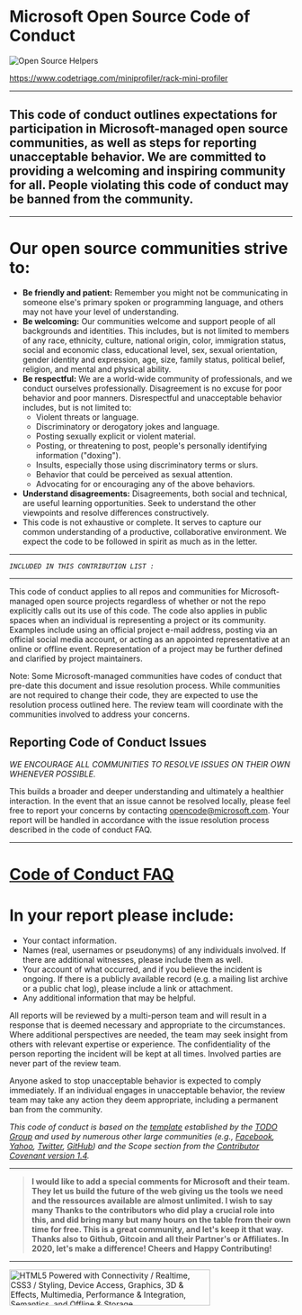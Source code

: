 # Microsoft Open Source Code of Conduct





<img src='https://www.codetriage.com/miniprofiler/rack-mini-profiler/badges/users.svg' alt='Open Source Helpers' />

 https://www.codetriage.com/miniprofiler/rack-mini-profiler

----------


__This code of conduct outlines expectations for participation in Microsoft-managed open source communities, as well as steps for reporting unacceptable behavior. We are committed to providing a welcoming and inspiring community for all. People violating this code of conduct may be banned from the community.__
----------

----------
# **Our open source communities strive to:**

* **Be friendly and patient:** Remember you might not be communicating in someone else's primary spoken or programming language, and others may not have your level of understanding.
* **Be welcoming:** Our communities welcome and support people of all backgrounds and identities. This includes, but is not limited to members of any race, ethnicity, culture, national origin, color, immigration status, social and economic class, educational level, sex, sexual orientation, gender identity and expression, age, size, family status, political belief, religion, and mental and physical ability.
* **Be respectful:** We are a world-wide community of professionals, and we conduct ourselves professionally. Disagreement is no excuse for poor behavior and poor manners. Disrespectful and unacceptable behavior includes, but is not limited to:
  * Violent threats or language.
  * Discriminatory or derogatory jokes and language.
  * Posting sexually explicit or violent material.
  * Posting, or threatening to post, people's personally identifying information ("doxing").
  * Insults, especially those using discriminatory terms or slurs.
  * Behavior that could be perceived as sexual attention.
  * Advocating for or encouraging any of the above behaviors.
* **Understand disagreements:** Disagreements, both social and technical, are useful learning opportunities. Seek to understand the other viewpoints and resolve differences constructively.
* This code is not exhaustive or complete. It serves to capture our common understanding of a productive, collaborative environment. We expect the code to be followed in spirit as much as in the letter.

----------


*`INCLUDED IN THIS CONTRIBUTION LIST :`*

----------


This code of conduct applies to all repos and communities for Microsoft-managed open source projects regardless of whether or not the repo explicitly calls out its use of this code. The code also applies in public spaces when an individual is representing a project or its community. Examples include using an official project e-mail address, posting via an official social media account, or acting as an appointed representative at an online or offline event. Representation of a project may be further defined and clarified by project maintainers.

Note: Some Microsoft-managed communities have codes of conduct that pre-date this document and issue resolution process. While communities are not required to change their code, they are expected to use the resolution process outlined here. The review team will coordinate with the communities involved to address your concerns.



## Reporting Code of Conduct Issues



*WE ENCOURAGE ALL COMMUNITIES TO RESOLVE ISSUES ON THEIR OWN WHENEVER POSSIBLE.* 

This builds a broader and deeper understanding and ultimately a healthier interaction. In the event that an issue cannot be resolved locally, please feel free to report your concerns by contacting [opencode@microsoft.com](mailto:opencode@microsoft.com). Your report will be handled in accordance with the issue resolution process described in the code of conduct FAQ. 

----------
# [Code of Conduct FAQ](https://opensource.microsoft.com/codeofconduct/faq/)



# __In your report please include:__

* Your contact information.
* Names (real, usernames or pseudonyms) of any individuals involved. If there are additional witnesses, please include them as well.
* Your account of what occurred, and if you believe the incident is ongoing. If there is a publicly available record (e.g. a mailing list archive or a public chat log), please include a link or attachment.
* Any additional information that may be helpful.

All reports will be reviewed by a multi-person team and will result in a response that is deemed necessary and appropriate to the circumstances. Where additional perspectives are needed, the team may seek insight from others with relevant expertise or experience. The confidentiality of the person reporting the incident will be kept at all times. Involved parties are never part of the review team.

Anyone asked to stop unacceptable behavior is expected to comply immediately. If an individual engages in unacceptable behavior, the review team may take any action they deem appropriate, including a permanent ban from the community.

_This code of conduct is based on the [template](http://todogroup.org/opencodeofconduct) established by the [TODO Group](http://todogroup.org/) and used by numerous other large communities (e.g., [Facebook](https://code.facebook.com/pages/876921332402685/open-source-code-of-conduct), [Yahoo](https://yahoo.github.io/codeofconduct), [Twitter](https://engineering.twitter.com/opensource/code-of-conduct), [GitHub](http://todogroup.org/opencodeofconduct/#opensource@github.com)) and the Scope section from the [Contributor Covenant version 1.4](http://contributor-covenant.org/version/1/4/)._


----------




> **I would like to add a special comments for Microsoft and their team. They let us build the future of the web giving us the tools we need and the ressources available are almost unlimited. I wish to say many Thanks to the contributors who did play a crucial role into this, and did bring many  but many hours on the table from their own time for free. This is a great community, and let's keep it that way. Thanks also to Github, Gitcoin and all their Partner's or Affiliates. In 2020, let's make a difference! Cheers and Happy Contributing!**

----------






 <a href="http://www.w3.org/html/logo/">
<img src="https://www.w3.org/html/logo/badge/html5-badge-h-connectivity-css3-device-graphics-multimedia-performance-semantics-storage.png" width="357" height="64" alt="HTML5 Powered with Connectivity / Realtime, CSS3 / Styling, Device Access, Graphics, 3D &amp; Effects, Multimedia, Performance &amp; Integration, Semantics, and Offline &amp; Storage" title="HTML5 Powered with Connectivity / Realtime, CSS3 / Styling, Device Access, Graphics, 3D &amp; Effects, Multimedia, Performance &amp; Integration, Semantics, and Offline &amp; Storage">
</a>               
